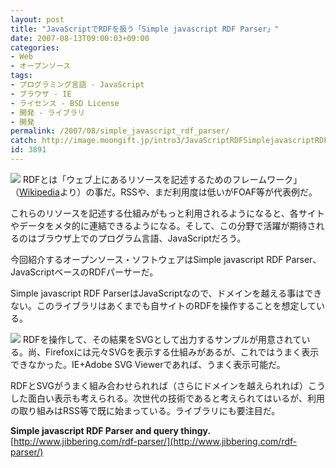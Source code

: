 ```yaml
---
layout: post
title: "JavaScriptでRDFを扱う「Simple javascript RDF Parser」"
date: 2007-08-13T09:00:03+09:00
categories:
- Web
- オープンソース
tags: 
- プログラミング言語 - JavaScript
- ブラウザ - IE
- ライセンス - BSD License
- 開発 - ライブラリ
- 開発
permalink: /2007/08/simple_javascript_rdf_parser/
catch: http://image.moongift.jp/intro3/JavaScriptRDFSimplejavascriptRDFParser_EC92/3dsearch1_thumb1.png
id: 3891
---
```

[![](http://image.moongift.jp/intro3/JavaScriptRDFSimplejavascriptRDFParser_EC92/3dsearch2_thumb1.png)](http://image.moongift.jp/intro3/JavaScriptRDFSimplejavascriptRDFParser_EC92/3dsearch23.png) RDFとは「ウェブ上にあるリソースを記述するためのフレームワーク」（[Wikipedia](http://ja.wikipedia.org/wiki/Resource_Description_Framework)より）の事だ。RSSや、まだ利用度は低いがFOAF等が代表例だ。   
  
これらのリソースを記述する仕組みがもっと利用されるようになると、各サイトやデータをメタ的に連結できるようになる。そして、この分野で活躍が期待されるのはブラウザ上でのプログラム言語、JavaScriptだろう。   
  
今回紹介するオープンソース・ソフトウェアはSimple javascript RDF Parser、JavaScriptベースのRDFパーサーだ。   
  
<!--more-->  
  
Simple javascript RDF ParserはJavaScriptなので、ドメインを越える事はできない。このライブラリはあくまでも自サイトのRDFを操作することを想定している。   
  
[![](http://image.moongift.jp/intro3/JavaScriptRDFSimplejavascriptRDFParser_EC92/3dsearch1_thumb1.png)](http://image.moongift.jp/intro3/JavaScriptRDFSimplejavascriptRDFParser_EC92/3dsearch13.png) RDFを操作して、その結果をSVGとして出力するサンプルが用意されている。尚、Firefoxには元々SVGを表示する仕組みがあるが、これではうまく表示できなかった。IE+Adobe SVG Viewerであれば、うまく表示可能だ。   
  
RDFとSVGがうまく組み合わせられれば（さらにドメインを越えられれば）こうした面白い表示も考えられる。次世代の技術であると考えられてはいるが、利用の取り組みはRSS等で既に始まっている。ライブラリにも要注目だ。   
  
**Simple javascript RDF Parser and query thingy.**  
[http://www.jibbering.com/rdf-parser/](http://www.jibbering.com/rdf-parser/)